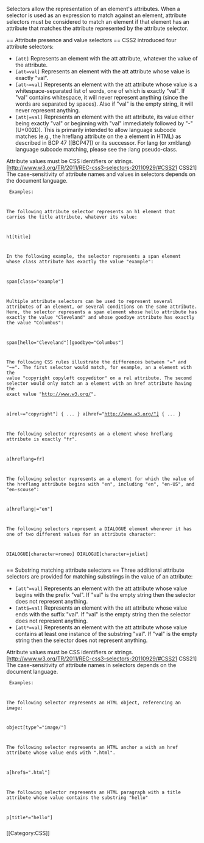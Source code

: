 Selectors allow the representation of an element's attributes. When a selector is used as an expression to match against an element, attribute selectors must be considered to match an element if that element has an attribute that matches the attribute represented by the attribute selector.

== Attribute presence and value selectors ==
CSS2 introduced four attribute selectors:

* <code>[att]</code> Represents an element with the att attribute, whatever the value of the attribute.  
* <code>[att=val]</code> Represents an element with the att attribute whose value is exactly "val". 
* <code>[att~=val]</code> Represents an element with the att attribute whose value is a whitespace-separated list of words, one of which is exactly "val". If "val" contains whitespace, it will never represent anything (since the words are separated by spaces). Also if "val" is the empty string, it will never represent anything.  
* <code>[att|=val]</code> Represents an element with the att attribute, its value either being exactly "val" or beginning with "val" immediately followed by "-" (U+002D). This is primarily intended to allow language subcode matches (e.g., the hreflang attribute on the a element in HTML) as described in BCP 47 ([BCP47]) or its successor. For lang (or xml:lang) language subcode matching, please see the :lang pseudo-class. 

Attribute values must be CSS identifiers or strings. [http://www.w3.org/TR/2011/REC-css3-selectors-20110929/#CSS21 CSS21] The case-sensitivity of attribute names and values in selectors depends on the document language.

<code><pre>
Examples:

The following attribute selector represents an h1 element that carries the title attribute, whatever its value:

h1[title]

In the following example, the selector represents a span element whose class attribute has exactly the value "example":

span[class="example"]

Multiple attribute selectors can be used to represent several attributes of an element, or several conditions on the same attribute. Here, the selector represents a span element whose hello attribute has exactly the value "Cleveland" and whose goodbye attribute has exactly the value "Columbus":

span[hello="Cleveland"][goodbye="Columbus"]

The following CSS rules illustrate the differences between "=" and "~=". The first selector would match, for example, an a element with the value "copyright copyleft copyeditor" on a rel attribute. The second selector would only match an a element with an href attribute having the exact value "http://www.w3.org/".

a[rel~="copyright"] { ... }
a[href="http://www.w3.org/"] { ... }

The following selector represents an a element whose hreflang attribute is exactly "fr".

a[hreflang=fr]

The following selector represents an a element for which the value of the hreflang attribute begins with "en", including "en", "en-US", and "en-scouse":

a[hreflang|="en"]

The following selectors represent a DIALOGUE element whenever it has one of two different values for an attribute character:

DIALOGUE[character=romeo]
DIALOGUE[character=juliet]
</pre></code>

== Substring matching attribute selectors ==
Three additional attribute selectors are provided for matching substrings in the value of an attribute:

* <code>[att^=val]</code> Represents an element with the att attribute whose value begins with the prefix "val". If "val" is the empty string then the selector does not represent anything.  
* <code>[att$=val]</code> Represents an element with the att attribute whose value ends with the suffix "val". If "val" is the empty string then the selector does not represent anything.  
* <code>[att*=val]</code> Represents an element with the att attribute whose value contains at least one instance of the substring "val". If "val" is the empty string then the selector does not represent anything.

Attribute values must be CSS identifiers or strings. [http://www.w3.org/TR/2011/REC-css3-selectors-20110929/#CSS21 CSS21] The case-sensitivity of attribute names in selectors depends on the document language.

<code><pre>
Examples:

The following selector represents an HTML object, referencing an image:

object[type^="image/"]

The following selector represents an HTML anchor a with an href attribute whose value ends with ".html".

a[href$=".html"]

The following selector represents an HTML paragraph with a title attribute whose value contains the substring "hello"

p[title*="hello"]
</pre></code>
[[Category:CSS]]